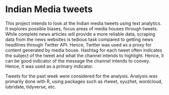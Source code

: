 # Indian Media tweets

This project intends to look at the Indian media tweets using text analytics. It explores possible biases, focus areas of media houses through tweets. While complete news articles will provide a more reliable data, scraping data from the news websites is tedious task compared to getting news headlines through Twitter API. Hence, Twitter was used as a proxy for content generated by media house. Hashtag for each tweet often indicates the subject of the tweet and what the channel intends to highlight. Hence, it can be good indicator of the message the channel intends to convey. Hence, it was used as a primary indicator.

Tweets for the past week were considered for the analysis. Analysis was primarily done with R, using packages such as rtweet, syuzhet, wordcloud, lubridate, tidyverse, etc.
